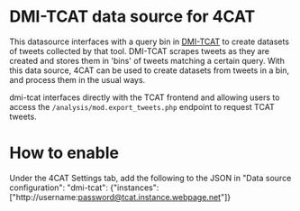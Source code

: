 # DMI-TCAT data source for 4CAT

This datasource interfaces with a query bin in [DMI-TCAT](https://github.com/digitalmethodsinitiative/dmi-tcat) to
create datasets of tweets collected by that tool. DMI-TCAT scrapes tweets as they are created and stores them in 'bins'
of tweets matching a certain query. With this data source, 4CAT can be used to create datasets from tweets in a bin,
and process them in the usual ways.

dmi-tcat interfaces directly with the TCAT frontend and allowing users to access the
`/analysis/mod.export_tweets.php` endpoint to request TCAT tweets.

# How to enable
Under the 4CAT Settings tab, add the following to the JSON in "Data source configuration":
"dmi-tcat": {"instances": ["http://username:password@tcat.instance.webpage.net"]}
